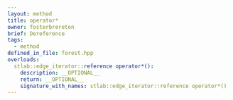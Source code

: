 ```yaml
---
layout: method
title: operator*
owner: fosterbrereton
brief: Dereference
tags:
  - method
defined_in_file: forest.hpp
overloads:
  stlab::edge_iterator::reference operator*():
    description: __OPTIONAL__
    return: __OPTIONAL__
    signature_with_names: stlab::edge_iterator::reference operator*()
---
```

